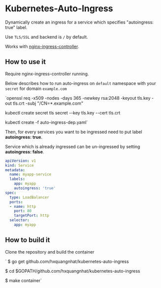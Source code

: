 Kubernetes-Auto-Ingress
=======================

Dynamically create an ingress for a service which specifies "autoingress: true" label.

Use `TLS/SSL` and backend is `/` by default.

Works with [nginx-ingress-controller](https://github.com/kubernetes/ingress/tree/master/controllers/nginx).

How to use it
-------------

Require nginx-ingress-controller running.

Below describes how to run auto-ingress on `default` namespace with your `secret` for domain `example.com`

`openssl req -x509 -nodes -days 365 -newkey rsa:2048 -keyout tls.key -out tls.crt -subj "/CN=*.example.com"

kubectl create secret tls secret --key tls.key --cert tls.crt

kubectl create -f auto-ingress-dep.yaml`

Then, for every services you want to be ingressed need to put label **autoingress: true**.

Service which is already ingressed can be un-ingressed by setting **autoingress: false**.

```yaml
apiVersion: v1
kind: Service
metadata:
  name: myapp-service
  labels:
    app: myapp
    autoingress: 'true'
spec:
  type: LoadBalancer
  ports:
  - name: http
    port: 80
    targetPort: http
  selector:
    app: myapp
```

How to build it
---------------

Clone the repository and build the container

`
$ go get github.com/hxquangnhat/kubernetes-auto-ingress

$ cd $GOPATH/github.com/hxquangnhat/kubernetes-auto-ingress

$ make container`
